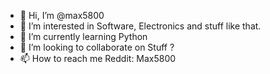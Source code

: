 - 👋 Hi, I’m @max5800
- 👀 I’m interested in Software, Electronics and stuff like that. 
- 🌱 I’m currently learning Python
- 💞️ I’m looking to collaborate on Stuff ? 
- 📫 How to reach me Reddit: Max5800

<!---
max5800/max5800 is a ✨ special ✨ repository because its `README.md` (this file) appears on your GitHub profile.
You can click the Preview link to take a look at your changes.
--->
